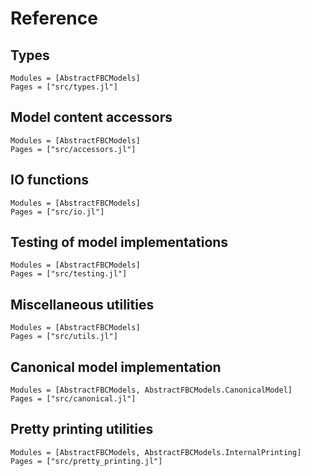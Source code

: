 
# Reference

## Types

```@autodocs
Modules = [AbstractFBCModels]
Pages = ["src/types.jl"]
```

## Model content accessors

```@autodocs
Modules = [AbstractFBCModels]
Pages = ["src/accessors.jl"]
```

## IO functions

```@autodocs
Modules = [AbstractFBCModels]
Pages = ["src/io.jl"]
```

## Testing of model implementations

```@autodocs
Modules = [AbstractFBCModels]
Pages = ["src/testing.jl"]
```

## Miscellaneous utilities

```@autodocs
Modules = [AbstractFBCModels]
Pages = ["src/utils.jl"]
```

## Canonical model implementation

```@autodocs
Modules = [AbstractFBCModels, AbstractFBCModels.CanonicalModel]
Pages = ["src/canonical.jl"]
```

## Pretty printing utilities

```@autodocs
Modules = [AbstractFBCModels, AbstractFBCModels.InternalPrinting]
Pages = ["src/pretty_printing.jl"]
```
